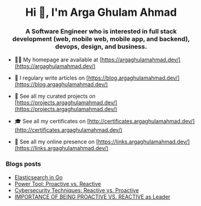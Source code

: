 <h1 align="center">Hi 👋, I'm Arga Ghulam Ahmad</h1>
<h3 align="center">A Software Engineer who is interested in full stack development (web, mobile web, mobile app, and backend), devops, design, and business.</h3>

- 👨‍💻 My homepage are available at [https://argaghulamahmad.dev/](https://argaghulamahmad.dev/)

- 📝 I regulary write articles on [https://blog.argaghulamahmad.dev/](https://blog.argaghulamahmad.dev/)

- 🚧 See all my curated projects on [https://projects.argaghulamahmad.dev/](https://projects.argaghulamahmad.dev/)

- 🎓 See all my certificates on [http://certificates.argaghulamahmad.dev/](http://certificates.argaghulamahmad.dev/)

- 🔗 See all my online presence on [https://links.argaghulamahmad.dev/](https://links.argaghulamahmad.dev/)

### Blogs posts
<!-- BLOG-POST-LIST:START -->
- [Elasticsearch in Go](https://blog.argaghulamahmad.dev/2021/10/13/elasticsearch-in-go/)
- [Power Tool: Proactive vs. Reactive](https://blog.argaghulamahmad.dev/2021/10/12/power-tool-proactive-vs-reactive/)
- [Cybersecurity Techniques: Reactive vs. Proactive](https://blog.argaghulamahmad.dev/2021/10/12/cybersecurity-techniques-reactive-vs-proactive/)
- [IMPORTANCE OF BEING PROACTIVE VS. REACTIVE as Leader](https://blog.argaghulamahmad.dev/2021/10/12/importance-of-being-proactive-vs-reactive-as-leader/)
<!-- BLOG-POST-LIST:END -->
